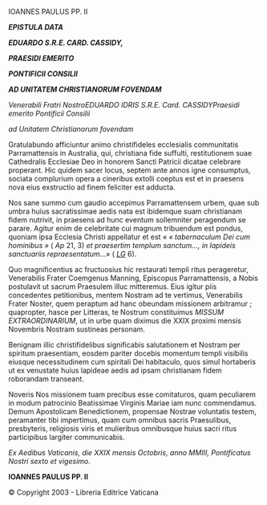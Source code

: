 IOANNES PAULUS PP. II

***EPISTULA DATA***

***EDUARDO S.R.E. CARD. CASSIDY,***

***PRAESIDI EMERITO***

***PONTIFICII CONSILII***

***AD UNITATEM CHRISTIANORUM FOVENDAM***

*Venerabili Fratri NostroEDUARDO IDRIS S.R.E. Card. CASSIDYPraesidi emerito Pontificii Consilii*

*ad Unitatem Christianorum fovendam*

Gratulabundo afficiuntur animo christifideles ecclesialis communitatis Parramattensis in Australia, qui, christiana fide suffulti, restitutionem suae Cathedralis Ecclesiae Deo in honorem Sancti Patricii dicatae celebrare properant. Hic quidem sacer locus, septem ante annos igne consumptus, sociata complurium opera a cineribus extolli coeptus est et in praesens nova eius exstructio ad finem feliciter est adducta.

Nos sane summo cum gaudio accepimus Parramattensem urbem, quae sub umbra huius sacratissimae aedis nata est ibidemque suam christianam fidem nutrivit, in praesens ad hunc eventum sollemniter peragendum se parare. Agitur enim de celebritate cui magnum tribuendum est pondus, quoniam ipsa Ecclesia Christi appellatur et est « *« *tabernaculum Dei cum hominibus* »* ( *Ap* 21, 3) *et praesertim templum sanctum..., in lapideis sanctuariis repraesentatum*...» ( *[LG](http://www.vatican.va/archive/hist_councils/ii_vatican_council/documents/vat-ii_const_19641121_lumen-gentium_lt.html)* 6).

Quo magnificentius ac fructuosius hic restaurati templi ritus perageretur, Venerabilis Frater Coemgenus Manning, Episcopus Parramattensis, a Nobis postulavit ut sacrum Praesulem illuc mitteremus. Eius igitur piis concedentes petitionibus, mentem Nostram ad te vertimus, Venerabilis Frater Noster, quem peraptum ad hanc obeundam missionem arbitramur ; quapropter, hasce per Litteras, te Nostrum constituimus *MISSUM EXTRAORDINARIUM*, ut in urbe quam diximus die XXIX proximi mensis Novembris Nostram sustineas personam.

Benignam illic christifidelibus significabis salutationem et Nostram per spiritum praesentiam, eosdem pariter docebis momentum templi visibilis eiusque necessitudinem cum spiritali Dei habitaculo, quos simul hortaberis ut ex venustate huius lapideae aedis ad ipsam christianam fidem roborandam transeant.

Noveris Nos missionem tuam precibus esse comitaturos, quam peculiarem in modum patrocinio Beatissimae Virginis Mariae iam nunc commendamus. Demum Apostolicam Benedictionem, propensae Nostrae voluntatis testem, peramanter tibi impertimus, quam cum omnibus sacris Praesulibus, presbyteris, religiosis viris et mulieribus omnibusque huius sacri ritus participibus largiter communicabis.

*Ex Aedibus Vaticanis, die XXIX mensis Octobris, anno MMIII, Pontificatus Nostri sexto et vigesimo*.

**IOANNES PAULUS PP. II**

© Copyright 2003 - Libreria Editrice Vaticana